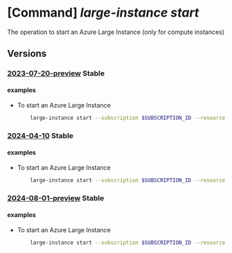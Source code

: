 # [Command] _large-instance start_

The operation to start an Azure Large Instance (only for compute instances)

## Versions

### [2023-07-20-preview](/Resources/mgmt-plane/L3N1YnNjcmlwdGlvbnMve30vcmVzb3VyY2Vncm91cHMve30vcHJvdmlkZXJzL21pY3Jvc29mdC5henVyZWxhcmdlaW5zdGFuY2UvYXp1cmVsYXJnZWluc3RhbmNlcy97fS9zdGFydA==/2023-07-20-preview.xml) **Stable**

<!-- mgmt-plane /subscriptions/{}/resourcegroups/{}/providers/microsoft.azurelargeinstance/azurelargeinstances/{}/start 2023-07-20-preview -->

#### examples

- To start an Azure Large Instance
    ```bash
        large-instance start --subscription $SUBSCRIPTION_ID --resource-group $RESOURCE_GROUP --instance-name $INSTANCE_NAME
    ```

### [2024-04-10](/Resources/mgmt-plane/L3N1YnNjcmlwdGlvbnMve30vcmVzb3VyY2Vncm91cHMve30vcHJvdmlkZXJzL21pY3Jvc29mdC5henVyZWxhcmdlaW5zdGFuY2UvYXp1cmVsYXJnZWluc3RhbmNlcy97fS9zdGFydA==/2024-04-10.xml) **Stable**

<!-- mgmt-plane /subscriptions/{}/resourcegroups/{}/providers/microsoft.azurelargeinstance/azurelargeinstances/{}/start 2024-04-10 -->

#### examples

- To start an Azure Large Instance
    ```bash
        large-instance start --subscription $SUBSCRIPTION_ID --resource-group $RESOURCE_GROUP --instance-name $INSTANCE_NAME
    ```

### [2024-08-01-preview](/Resources/mgmt-plane/L3N1YnNjcmlwdGlvbnMve30vcmVzb3VyY2Vncm91cHMve30vcHJvdmlkZXJzL21pY3Jvc29mdC5henVyZWxhcmdlaW5zdGFuY2UvYXp1cmVsYXJnZWluc3RhbmNlcy97fS9zdGFydA==/2024-08-01-preview.xml) **Stable**

<!-- mgmt-plane /subscriptions/{}/resourcegroups/{}/providers/microsoft.azurelargeinstance/azurelargeinstances/{}/start 2024-08-01-preview -->

#### examples

- To start an Azure Large Instance
    ```bash
        large-instance start --subscription $SUBSCRIPTION_ID --resource-group $RESOURCE_GROUP --instance-name $INSTANCE_NAME
    ```
